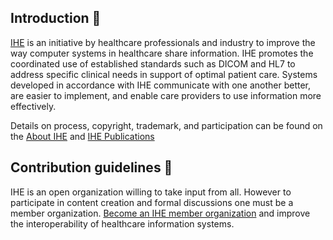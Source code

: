 ## Introduction 🙋‍

[IHE](https://www.ihe.net) is an initiative by healthcare professionals and industry to improve the way computer systems in healthcare share information. IHE promotes the coordinated use of established standards such as DICOM and HL7 to address specific clinical needs in support of optimal patient care. Systems developed in accordance with IHE communicate with one another better, are easier to implement, and enable care providers to use information more effectively.

Details on process, copyright, trademark, and participation can be found on the [About IHE](https://www.ihe.net/about_ihe/) and [IHE Publications](https://profiles.ihe.net/GeneralIntro/)

## Contribution guidelines 🌈 

IHE is an open organization willing to take input from all. However to participate in content creation and formal discussions one must be a member organization. [Become an IHE member organization](https://www.ihe.net/Participate/) and improve the interoperability of healthcare information systems.

